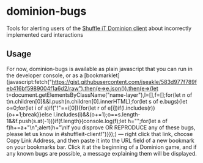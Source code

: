 # dominion-bugs
Tools for alerting users of the [Shuffle iT Dominion client](https://dominion.games) about incorrectly implemented card interactions

## Usage

For now, dominion-bugs is available as plain javascript that you can run in the developer console, or as a [bookmarklet](javascript:fetch("https://gist.githubusercontent.com/jseakle/583d977f789feb416bf5989004f1a6d2/raw").then(e=>e.json()).then(e=>{let t=document.getElementsByClassName("name-layer"),l=[],f=[];for(let n of t)n.children[0]&&l.push(n.children[0].innerHTML);for(let s of e.bugs){let o=0;for(let i of s)if("!"==i[0]){for(let r of e[i])if(l.includes(r)){o+=1;break}}else l.includes(i)&&(o+=1);o==s.length-1&&f.push(s.at(-1))}if(f.length){console.log(f);let h="";for(let a of f)h+=a+"\n";alert(h+"\nIf you disprove OR REPRODUCE any of these bugs, please let us know in #shuffleit-client!")}});) — right click that link, choose Copy Link Address, and then paste it into the URL field of a new bookmark on your bookmarks bar. Click it at the beginning of a Dominion game, and if any known bugs are possible, a message explaining them will be displayed.
